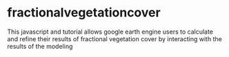 # fractionalvegetationcover
This javascript and tutorial allows google earth engine users to calculate and refine their results of fractional vegetation cover by interacting with the results of the modeling

